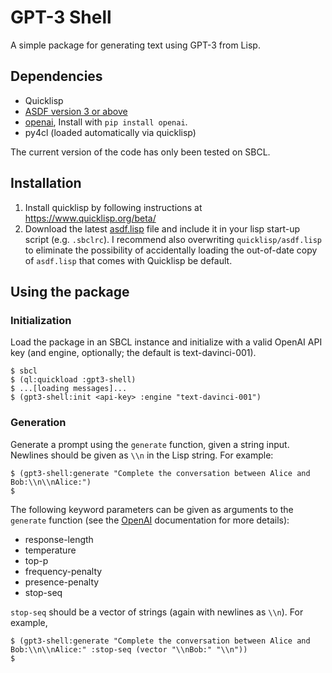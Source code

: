 GPT-3 Shell
=======

A simple package for generating text using GPT-3 from Lisp.

## Dependencies
- Quicklisp
- [ASDF version 3 or above](https://common-lisp.net/project/asdf/archives/asdf.lisp)
- [openai](https://github.com/openai/openai-python), Install with `pip install openai`.
- py4cl (loaded automatically via quicklisp)

The current version of the code has only been tested on SBCL.

## Installation
1. Install quicklisp by following instructions at https://www.quicklisp.org/beta/
2. Download the latest [asdf.lisp](https://common-lisp.net/project/asdf/#downloads) file and include it in your lisp start-up script (e.g. `.sbclrc`). I recommend also overwriting `quicklisp/asdf.lisp` to eliminate the possibility of accidentally loading the out-of-date copy of `asdf.lisp` that comes with Quicklisp be default.

## Using the package

### Initialization
Load the package in an SBCL instance and initialize with a valid OpenAI API key (and engine, optionally; the default is text-davinci-001).
```
$ sbcl
$ (ql:quickload :gpt3-shell)
$ ...[loading messages]...
$ (gpt3-shell:init <api-key> :engine "text-davinci-001")
```

### Generation
Generate a prompt using the `generate` function, given a string input. Newlines should be given as `\\n` in the Lisp string. For example:
```
$ (gpt3-shell:generate "Complete the conversation between Alice and Bob:\\n\\nAlice:")
$
```

The following keyword parameters can be given as arguments to the `generate` function (see the [OpenAI](https://beta.openai.com/docs/api-reference/completions/create) documentation for more details):
* response-length
* temperature
* top-p
* frequency-penalty
* presence-penalty
* stop-seq

`stop-seq` should be a vector of strings (again with newlines as `\\n`). For example,
```
$ (gpt3-shell:generate "Complete the conversation between Alice and Bob:\\n\\nAlice:" :stop-seq (vector "\\nBob:" "\\n"))
$ 
```